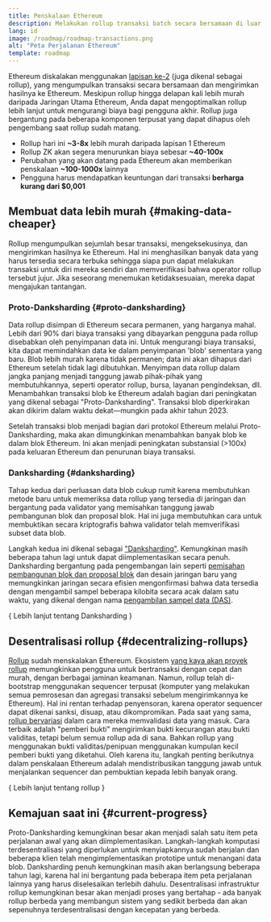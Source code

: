 ```yaml
---
title: Penskalaan Ethereum
description: Melakukan rollup transaksi batch secara bersamaan di luar rantai, sehingga mengurangi biaya bagi pengguna. Namun, cara rollup saat ini menggunakan data saat ini terlalu mahal, sehingga membatasi seberapa murah transaksi yang bisa dilakukan. Proto-Danksharding memperbaiki hal ini.
lang: id
image: /roadmap/roadmap-transactions.png
alt: "Peta Perjalanan Ethereum"
template: roadmap
---
```


Ethereum diskalakan menggunakan [lapisan ke-2](/layer-2/#rollups) (juga dikenal sebagai rollup), yang mengumpulkan transaksi secara bersamaan dan mengirimkan hasilnya ke Ethereum. Meskipun rollup hingga delapan kali lebih murah daripada Jaringan Utama Ethereum, Anda dapat mengoptimalkan rollup lebih lanjut untuk mengurangi biaya bagi pengguna akhir. Rollup juga bergantung pada beberapa komponen terpusat yang dapat dihapus oleh pengembang saat rollup sudah matang.

<InfoBanner mb={8} title="Biaya transaksi">
  <ul style={{ marginBottom: 0 }}>
    <li>Rollup hari ini <strong>~3-8x</strong> lebih murah daripada lapisan 1 Ethereum</li>
    <li>Rollup ZK akan segera menurunkan biaya sebesar <strong>~40-100x</strong></li>
    <li>Perubahan yang akan datang pada Ethereum akan memberikan penskalaan <strong>~100-1000x</strong> lainnya</li>
    <li style={{ marginBottom: 0 }}>Pengguna harus mendapatkan keuntungan dari transaksi <strong>berharga kurang dari $0,001</strong></li>
  </ul>
</InfoBanner>

## Membuat data lebih murah \{#making-data-cheaper}

Rollup mengumpulkan sejumlah besar transaksi, mengeksekusinya, dan mengirimkan hasilnya ke Ethereum. Hal ini menghasilkan banyak data yang harus tersedia secara terbuka sehingga siapa pun dapat melakukan transaksi untuk diri mereka sendiri dan memverifikasi bahwa operator rollup tersebut jujur. Jika seseorang menemukan ketidaksesuaian, mereka dapat mengajukan tantangan.

### Proto-Danksharding \{#proto-danksharding}

Data rollup disimpan di Ethereum secara permanen, yang harganya mahal. Lebih dari 90% dari biaya transaksi yang dibayarkan pengguna pada rollup disebabkan oleh penyimpanan data ini. Untuk mengurangi biaya transaksi, kita dapat memindahkan data ke dalam penyimpanan 'blob' sementara yang baru. Blob lebih murah karena tidak permanen; data ini akan dihapus dari Ethereum setelah tidak lagi dibutuhkan. Menyimpan data rollup dalam jangka panjang menjadi tanggung jawab pihak-pihak yang membutuhkannya, seperti operator rollup, bursa, layanan pengindeksan, dll. Menambahkan transaksi blob ke Ethereum adalah bagian dari peningkatan yang dikenal sebagai "Proto-Danksharding". Transaksi blob diperkirakan akan dikirim dalam waktu dekat—mungkin pada akhir tahun 2023.

Setelah transaksi blob menjadi bagian dari protokol Ethereum melalui Proto-Danksharding, maka akan dimungkinkan menambahkan banyak blob ke dalam blok Ethereum. Ini akan menjadi peningkatan substansial (>100x) pada keluaran Ethereum dan penurunan biaya transaksi.

### Danksharding \{#danksharding}

Tahap kedua dari perluasan data blob cukup rumit karena membutuhkan metode baru untuk memeriksa data rollup yang tersedia di jaringan dan bergantung pada validator yang memisahkan tanggung jawab pembangunan blok dan proposal blok. Hal ini juga membutuhkan cara untuk membuktikan secara kriptografis bahwa validator telah memverifikasi subset data blob.

Langkah kedua ini dikenal sebagai ["Danksharding"](/roadmap/danksharding/). Kemungkinan masih beberapa tahun lagi untuk dapat diimplementasikan secara penuh. Danksharding bergantung pada pengembangan lain seperti [pemisahan pembangunan blok dan proposal blok](/roadmap/pbs) dan desain jaringan baru yang memungkinkan jaringan secara efisien mengonfirmasi bahwa data tersedia dengan mengambil sampel beberapa kilobita secara acak dalam satu waktu, yang dikenal dengan nama [pengambilan sampel data (DAS)](/developers/docs/data-availability).

{
<ButtonLink variant="outline-color" to="/roadmap/danksharding/">Lebih lanjut tentang Danksharding</ButtonLink>
}

## Desentralisasi rollup \{#decentralizing-rollups}

[Rollup](/layer-2) sudah menskalakan Ethereum. Ekosistem [yang kaya akan proyek rollup](https://l2beat.com/scaling/tvl) memungkinkan pengguna untuk bertransaksi dengan cepat dan murah, dengan berbagai jaminan keamanan. Namun, rollup telah di-bootstrap menggunakan sequencer terpusat (komputer yang melakukan semua pemrosesan dan agregasi transaksi sebelum mengirimkannya ke Ethereum). Hal ini rentan terhadap penyensoran, karena operator sequencer dapat dikenai sanksi, disuap, atau dikompromikan. Pada saat yang sama, [rollup bervariasi](https://l2beat.com) dalam cara mereka memvalidasi data yang masuk. Cara terbaik adalah "pemberi bukti" mengirimkan bukti kecurangan atau bukti validitas, tetapi belum semua rollup ada di sana. Bahkan rollup yang menggunakan bukti validitas/penipuan menggunakan kumpulan kecil pemberi bukti yang diketahui. Oleh karena itu, langkah penting berikutnya dalam penskalaan Ethereum adalah mendistribusikan tanggung jawab untuk menjalankan sequencer dan pembuktian kepada lebih banyak orang.

{
<ButtonLink variant="outline-color" to="/developers/docs/scaling/">Lebih lanjut tentang rollup</ButtonLink>
}

## Kemajuan saat ini \{#current-progress}

Proto-Danksharding kemungkinan besar akan menjadi salah satu item peta perjalanan awal yang akan diimplementasikan. Langkah-langkah komputasi terdesentralisasi yang diperlukan untuk menyiapkannya sudah berjalan dan beberapa klien telah mengimplementasikan prototipe untuk menangani data blob. Danksharding penuh kemungkinan masih akan berlangsung beberapa tahun lagi, karena hal ini bergantung pada beberapa item peta perjalanan lainnya yang harus diselesaikan terlebih dahulu. Desentralisasi infrastruktur rollup kemungkinan besar akan menjadi proses yang bertahap - ada banyak rollup berbeda yang membangun sistem yang sedikit berbeda dan akan sepenuhnya terdesentralisasi dengan kecepatan yang berbeda.
